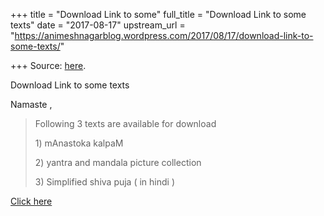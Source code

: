 +++
title = "Download Link to some"
full_title = "Download Link to some texts"
date = "2017-08-17"
upstream_url = "https://animeshnagarblog.wordpress.com/2017/08/17/download-link-to-some-texts/"

+++
Source: [here](https://animeshnagarblog.wordpress.com/2017/08/17/download-link-to-some-texts/).

Download Link to some texts 

Namaste ,

> Following 3 texts are available for download
>
> 1\) mAnastoka kalpaM
>
> 2\) yantra and mandala picture collection
>
> 3\) Simplified shiva puja ( in hindi )

[Click here](https://archive.org/details/animesh-kalpa)

